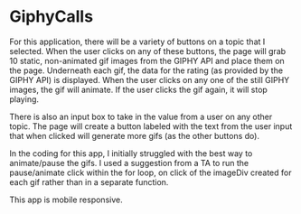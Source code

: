 # GiphyCalls

For this application, there will be a variety of buttons on a topic that I selected. When the user clicks on any of these buttons, the page will grab 10 static, non-animated gif images from the GIPHY API and place them on the page. Underneath each gif, the data for the rating (as provided by the GIPHY API) is displayed. When the user clicks on any one of the still GIPHY images, the gif will  animate. If the user clicks the gif again, it will stop playing.

There is also an input box to take in the value from a user on any other topic. The page will create a button labeled with the text from the user input that when clicked will generate more gifs (as the other buttons do).  

In the coding for this app, I initially struggled with the best way to animate/pause the gifs. I used a suggestion from a TA to run the pause/animate click within the for loop, on click of the imageDiv created for each gif rather than in a separate function.

This app is mobile responsive.